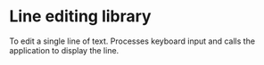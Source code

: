 Line editing library
====================

To edit a single line of text.  Processes keyboard input and
calls the application to display the line.
